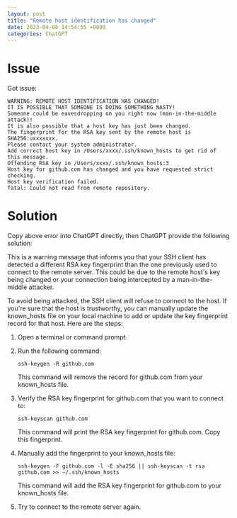```yaml
---
layout: post
title: "Remote host identification has changed"
date: 2023-04-08 14:54:55 +0800
categories: ChatGPT
---
```



# Issue

Got issue:

```
WARNING: REMOTE HOST IDENTIFICATION HAS CHANGED!  
IT IS POSSIBLE THAT SOMEONE IS DOING SOMETHING NASTY!
Someone could be eavesdropping on you right now (man-in-the-middle attack)!
It is also possible that a host key has just been changed.
The fingerprint for the RSA key sent by the remote host is
SHA256:uxxxxxxx.
Please contact your system administrator.
Add correct host key in /Users/xxxx/.ssh/known_hosts to get rid of this message.
Offending RSA key in /Users/xxxx/.ssh/known_hosts:3
Host key for github.com has changed and you have requested strict checking.
Host key verification failed.
fatal: Could not read from remote repository.
```

# Solution
Copy above error into ChatGPT directly, then ChatGPT provide the following solution:

This is a warning message that informs you that your SSH client has detected a different RSA key fingerprint than the one previously used to connect to the remote server. This could be due to the remote host's key being changed or your connection being intercepted by a man-in-the-middle attacker.

To avoid being attacked, the SSH client will refuse to connect to the host. If you're sure that the host is trustworthy, you can manually update the known_hosts file on your local machine to add or update the key fingerprint record for that host. Here are the steps:

1. Open a terminal or command prompt.
2. Run the following command:

   ```
   ssh-keygen -R github.com
   ```

   This command will remove the record for github.com from your known_hosts file.

3. Verify the RSA key fingerprint for github.com that you want to connect to:

   ```
   ssh-keyscan github.com
   ```

   This command will print the RSA key fingerprint for github.com. Copy this fingerprint.

4. Manually add the fingerprint to your known_hosts file:

   ```
   ssh-keygen -F github.com -l -E sha256 || ssh-keyscan -t rsa github.com >> ~/.ssh/known_hosts
   ```

   This command will add the RSA key fingerprint for github.com to your known_hosts file.

5. Try to connect to the remote server again.